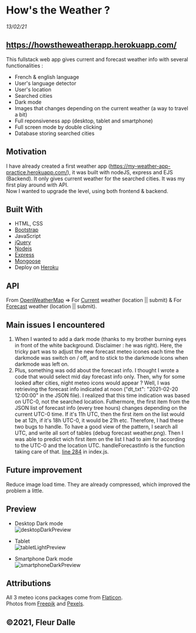 # How's the Weather ?

_13/02/21_

## https://howstheweatherapp.herokuapp.com/

This fullstack web app gives current and forecast weather info with several functionalities :

- French & english language
- User's language detector
- User's location
- Searched cities
- Dark mode
- Images that changes depending on the current weather (a way to travel a bit)
- Full reponsiveness app (desktop, tablet and smartphone)
- Full screen mode by double clicking
- Database storing searched cities

## Motivation

I have already created a first weather app (https://my-weather-app-practice.herokuapp.com/), it was built with nodeJS, express and EJS (Backend). It only gives current weather for the searched cities. It was my first play around with API. <br>
Now I wanted to upgrade the level, using both frontend & backend.

## Built With

- HTML, CSS
- [Bootstrap](https://getbootstrap.com/)
- JavaScript
- [jQuery](https://jquery.com/)
- [Nodejs](https://nodejs.org/en/)
- [Express](https://expressjs.com/)
- [Mongoose](https://mongoosejs.com/)
- Deploy on [Heroku](https://www.heroku.com/)

## API

From [OpenWeatherMap](https://openweathermap.org/) =>
For [Current](https://openweathermap.org/current) weather (location || submit) &
For [Forecast](https://openweathermap.org/forecast5) weather (location || submit).

## Main issues I encountered

1. When I wanted to add a dark mode (thanks to my brother burning eyes in front of the white background. Disclaimer : he was right). Here, the tricky part was to adjust the new forecast meteo icones each time the darkmode was switch on / off, and to stick to the darkmode icons when darkmode was left on.
2. Plus, something was odd about the forecast info. I thought I wrote a code that would select mid day forecast info only. Then, why for some looked after cities, night meteo icons would appear ?
   Well, I was retrieving the forecast info indicated at noon ("dt_txt": "2021-02-20 12:00:00" in the JSON file). I realized that this time indication was based on UTC-0, not the searched location. Futhermore, the first item from the JSON list of forecast info (every tree hours) changes depending on the current UTC-0 time. If it's 11h UTC, then the first item on the list would be at 12h, if it's 18h UTC-0, it would be 21h etc.
   Therefore, I had these two bugs to handle. To have a good view of the pattern, I search all UTC, and write all sort of tables (debug forecast weather.png). Then I was able to predict wich first item on the list I had to aim for according to the UTC-0 and the location UTC. handleForecastInfo is the function taking care of that. [line 284](https://github.com/FleurDll/Weather/blob/24bd76cd28cf0cc6818567d5d587d9fdcfabb5bf/scripts/index.js#L286) in index.js.

## Future improvement

Reduce image load time. They are already compressed, which improved the problem a little.

## Preview

- Desktop Dark mode <br>
  ![desktopDarkPreview](https://user-images.githubusercontent.com/75179031/108415991-7613c000-722e-11eb-9b0e-b92526d21556.png)

- Tablet <br>
  ![tabletLightPreview](https://user-images.githubusercontent.com/75179031/108415990-757b2980-722e-11eb-9ba5-fed3bca17785.png)

- Smartphone Dark mode<br>
  ![smartphoneDarkPreview](https://user-images.githubusercontent.com/75179031/108415993-7613c000-722e-11eb-8a86-6019b77310f9.png)

## Attributions

All 3 meteo icons packages come from [Flaticon](https://www.flaticon.com/). <br>
Photos from [Freepik](https://www.freepik.com) and [Pexels](https://www.pexels.com/fr-fr/).

## ©2021, Fleur Dalle
